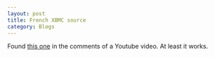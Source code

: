 ```yaml
---
layout: post 
title: French XBMC source
category: Blogs 
---
```


Found [this one](https://github.com/LordVenom/venom-xbmc-addons) in the comments of a Youtube video. At least it works.

